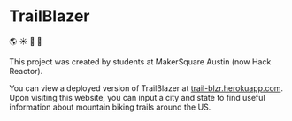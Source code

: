 # TrailBlazer
:earth_americas: :sunny: :bicyclist: :leaves:

This project was created by students at MakerSquare Austin (now Hack Reactor).

You can view a deployed version of TrailBlazer at [trail-blzr.herokuapp.com](http://trail-blzr.herokuapp.com). Upon visiting this website, you can input a city and state to find useful information about mountain biking trails around the US.
